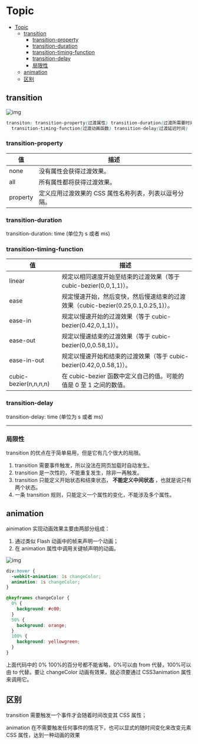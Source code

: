# Topic

<!-- TOC -->

- [Topic](#topic)
  - [transition](#transition)
    - [transition-property](#transition-property)
    - [transition-duration](#transition-duration)
    - [transition-timing-function](#transition-timing-function)
    - [transition-delay](#transition-delay)
    - [局限性](#局限性)
  - [animation](#animation)
  - [区别](#区别)

<!-- /TOC -->

## transition

![img](http://img.blog.csdn.net/20160722210815252)

```css
transiton: transition-property(过渡属性) transition-duration(过渡所需要时间)
  transition-timing-function(过渡动画函数) transition-delay(过渡延迟时间) ；;
```

### transition-property

| 值       | 描述                                                  |
| -------- | ----------------------------------------------------- |
| none     | 没有属性会获得过渡效果。                              |
| all      | 所有属性都将获得过渡效果。                            |
| property | 定义应用过渡效果的 CSS 属性名称列表，列表以逗号分隔。 |

### transition-duration

transition-duration: time (单位为 s 或者 ms)

### transition-timing-function

| 值                    | 描述                                                                              |
| --------------------- | --------------------------------------------------------------------------------- |
| linear                | 规定以相同速度开始至结束的过渡效果（等于 cubic-bezier(0,0,1,1)）。                |
| ease                  | 规定慢速开始，然后变快，然后慢速结束的过渡效果（cubic-bezier(0.25,0.1,0.25,1)）。 |
| ease-in               | 规定以慢速开始的过渡效果（等于 cubic-bezier(0.42,0,1,1)）。                       |
| ease-out              | 规定以慢速结束的过渡效果（等于 cubic-bezier(0,0,0.58,1)）。                       |
| ease-in-out           | 规定以慢速开始和结束的过渡效果（等于 cubic-bezier(0.42,0,0.58,1)）。              |
| cubic-bezier(n,n,n,n) | 在 cubic-bezier 函数中定义自己的值。可能的值是 0 至 1 之间的数值。                |

### transition-delay

transition-delay: time (单位为 s 或者 ms)

---

### 局限性

transition 的优点在于简单易用，但是它有几个很大的局限。

1. transition 需要事件触发，所以没法在网页加载时自动发生。
1. transition 是一次性的，不能重复发生，除非一再触发。
1. transition 只能定义开始状态和结束状态， **不能定义中间状态** ，也就是说只有两个状态。
1. 一条 transition 规则，只能定义一个属性的变化，不能涉及多个属性。

## animation

ainimation 实现动画效果主要由两部分组成：

1. 通过类似 Flash 动画中的帧来声明一个动画；
1. 在 animation 属性中调用关键帧声明的动画。

![img](http://img.blog.csdn.net/20160722171332901)

```css
div:hover {
  -webkit-animation: 1s changeColor;
  animation: 1s changeColor;
}

@keyframes changeColor {
  0% {
    background: #c00;
  }
  50% {
    background: orange;
  }
  100% {
    background: yellowgreen;
  }
}
```

上面代码中的 0% 100%的百分号都不能省略，0%可以由 from 代替，100%可以由 to 代替。要让 changeColor 动画有效果，就必须要通过 CSS3animation 属性来调用它。

## 区别

transition 需要触发一个事件才会随着时间改变其 CSS 属性；

animation 在不需要触发任何事件的情况下，也可以显式的随时间变化来改变元素 CSS 属性，达到一种动画的效果
